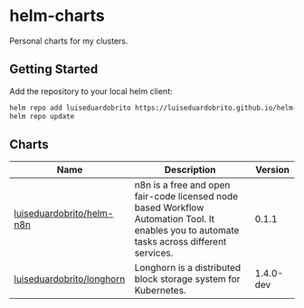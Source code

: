 # helm-charts

Personal charts for my clusters.

## Getting Started

Add the repository to your local helm client:
  
```bash
helm repo add luiseduardobrito https://luiseduardobrito.github.io/helm-charts/
helm repo update
```

## Charts

| Name | Description | Version |
| ---- | ----------- | ------- |
| [luiseduardobrito/helm-n8n](./helm-n8n) | n8n is a free and open fair-code licensed node based Workflow Automation Tool. It enables you to automate tasks across different services. | 0.1.1 |
| [luiseduardobrito/longhorn](./longhorn) | Longhorn is a distributed block storage system for Kubernetes. | 1.4.0-dev |